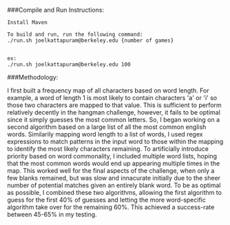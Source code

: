 ###Compile and Run Instructions:

    Install Maven

    To build and run, run the following command:
    ./run.sh joelkattapuram@berkeley.edu {number of games}


    ex: 
    ./run.sh joelkattapuram@berkeley.edu 100


###Methodology:
    
I first built a frequency map of all characters based on word length. For example, a word of length 1 is most likely to contain characters 'a' or 'i' so those two characters are mapped to that value. This is sufficient to perform relatively decently in the hangman challenge, however, it fails to be optimal since it simply guesses the most common letters. 
So, I began working on a second algorithm based on a large list of all the most common english words. Similarily mapping word length to a list of words, I used regex expressions to match patterns in the input word to those within the mapping to identify the most likely characters remaining. To artificially introduce priority based on word commonality, I included multiple word lists, hoping that the most common words would end up appearing multiple times in the map. This worked well for the final aspects of the challenge, when only a few blanks remained, but was slow and innacurate initially due to the sheer number of potential matches given an entirely blank word. 
To be as optimal as possible, I combined these two algorithms, allowing the first algorithm to guess for the first 40% of guesses and letting the more word-specific algorithm take over for the remaining 60%. This achieved a success-rate between 45-65% in my testing.